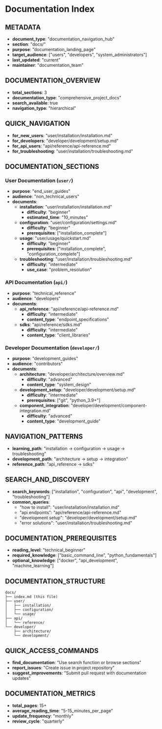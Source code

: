 # Documentation Index

## METADATA
- **document_type**: "documentation_navigation_hub"
- **section**: "docs/"
- **purpose**: "documentation_landing_page"
- **target_audience**: ["users", "developers", "system_administrators"]
- **last_updated**: "current"
- **maintainer**: "documentation_team"

## DOCUMENTATION_OVERVIEW
- **total_sections**: 3
- **documentation_type**: "comprehensive_project_docs"
- **search_available**: true
- **navigation_type**: "hierarchical"

## QUICK_NAVIGATION
- **for_new_users**: "user/installation/installation.md"
- **for_developers**: "developer/development/setup.md"
- **for_api_users**: "api/reference/api-reference.md"
- **for_troubleshooting**: "user/installation/troubleshooting.md"

## DOCUMENTATION_SECTIONS

### User Documentation (`user/`)
- **purpose**: "end_user_guides"
- **audience**: "non_technical_users"
- **documents**:
  - **installation**: "user/installation/installation.md"
    - **difficulty**: "beginner"
    - **estimated_time**: "10_minutes"
  - **configuration**: "user/configuration/settings.md"
    - **difficulty**: "beginner"
    - **prerequisites**: ["installation_complete"]
  - **usage**: "user/usage/quickstart.md"
    - **difficulty**: "beginner"
    - **prerequisites**: ["installation_complete", "configuration_complete"]
  - **troubleshooting**: "user/installation/troubleshooting.md"
    - **difficulty**: "intermediate"
    - **use_case**: "problem_resolution"

### API Documentation (`api/`)
- **purpose**: "technical_reference"
- **audience**: "developers"
- **documents**:
  - **api_reference**: "api/reference/api-reference.md"
    - **difficulty**: "intermediate"
    - **content_type**: "endpoint_specifications"
  - **sdks**: "api/reference/sdks.md"
    - **difficulty**: "intermediate"
    - **content_type**: "client_libraries"

### Developer Documentation (`developer/`)
- **purpose**: "development_guides"
- **audience**: "contributors"
- **documents**:
  - **architecture**: "developer/architecture/overview.md"
    - **difficulty**: "advanced"
    - **content_type**: "system_design"
  - **development_setup**: "developer/development/setup.md"
    - **difficulty**: "intermediate"
    - **prerequisites**: ["git", "python_3.9+"]
  - **component_integration**: "developer/development/component-integration.md"
    - **difficulty**: "advanced"
    - **content_type**: "development_guide"

## NAVIGATION_PATTERNS
- **learning_path**: "installation → configuration → usage → troubleshooting"
- **development_path**: "architecture → setup → integration"
- **reference_path**: "api_reference → sdks"

## SEARCH_AND_DISCOVERY
- **search_keywords**: ["installation", "configuration", "api", "development", "troubleshooting"]
- **common_queries**:
  - "how to install": "user/installation/installation.md"
  - "api endpoints": "api/reference/api-reference.md"
  - "development setup": "developer/development/setup.md"
  - "error solutions": "user/installation/troubleshooting.md"

## DOCUMENTATION_PREREQUISITES
- **reading_level**: "technical_beginner"
- **required_knowledge**: ["basic_command_line", "python_fundamentals"]
- **optional_knowledge**: ["docker", "api_development", "machine_learning"]

## DOCUMENTATION_STRUCTURE
```
docs/
├── index.md (this file)
├── user/
│   ├── installation/
│   ├── configuration/
│   └── usage/
├── api/
│   └── reference/
└── developer/
    ├── architecture/
    └── development/
```

## QUICK_ACCESS_COMMANDS
- **find_documentation**: "Use search function or browse sections"
- **report_issues**: "Create issue in project repository"
- **suggest_improvements**: "Submit pull request with documentation updates"

## DOCUMENTATION_METRICS
- **total_pages**: 15+
- **average_reading_time**: "5-15_minutes_per_page"
- **update_frequency**: "monthly"
- **review_cycle**: "quarterly"
